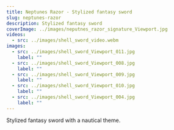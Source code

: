 ```yaml
---
title: Neptunes Razor - Stylized fantasy sword
slug: neptunes-razor
description: Stylized fantasy sword
coverImage: ../images/neputnes_razor_signature_Viewport.jpg
videos:
  - src: ../images/shell_sword_video.webm
images:
  - src: ../images/shell_sword_Viewport_011.jpg
    label: ""
  - src: ../images/shell_sword_Viewport_008.jpg
    label: ""
  - src: ../images/shell_sword_Viewport_009.jpg
    label: ""
  - src: ../images/shell_sword_Viewport_010.jpg
    label: ""
  - src: ../images/shell_sword_Viewport_004.jpg
    label: ""
---
```


Stylized fantasy sword with a nautical theme.